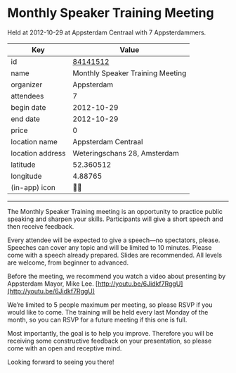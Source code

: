 # Monthly Speaker Training Meeting
Held at 2012-10-29 at Appsterdam Centraal with 7 Appsterdammers.
        
|Key|Value
|---|---|
|id|[84141512](https://www.meetup.com/appsterdam/events/84141512/)|
|name|Monthly Speaker Training Meeting|
|organizer|Appsterdam|
|attendees|7|
|begin date|2012-10-29|
|end date|2012-10-29|
|price|0|
|location name|Appsterdam Centraal|
|location address|Weteringschans 28, Amsterdam|
|latitude|52.360512|
|longitude|4.88765|
|(in-app) icon|🧑‍🏫|

---

The Monthly Speaker Training meeting is an opportunity to practice public speaking and sharpen your skills. Participants will give a short speech and then receive feedback.

Every attendee will be expected to give a speech—no spectators, please. Speeches can cover any topic and will be limited to 10 minutes. Please come with a speech already prepared. Slides are recommended. All levels are welcome, from beginner to advanced.

Before the meeting, we recommend you watch a video about presenting by Appsterdam Mayor, Mike Lee. [http://youtu.be/6Jidkf7RggU](http://youtu.be/6Jidkf7RggU)

We’re limited to 5 people maximum per meeting, so please RSVP if you would like to come. The training will be held every last Monday of the month, so you can RSVP for a future meeting if this one is full.

Most importantly, the goal is to help you improve. Therefore you will be receiving some constructive feedback on your presentation, so please come with an open and receptive mind.

Looking forward to seeing you there!

 


